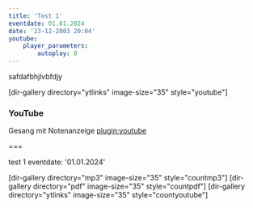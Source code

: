 ```yaml
---
title: 'Test 1'
eventdate: 01.01.2024
date: '23-12-2003 20:04'
youtube:
    player_parameters:
        autoplay: 0
---
```


safdafbhjlvbfdjy

[dir-gallery directory="ytlinks" image-size="35" style="youtube"]

### <i class="fa fa-youtube"></i>YouTube

Gesang mit Notenanzeige
[plugin:youtube](https://www.youtube.com/watch?v=Bnb3YYU-3uI)



===

test 1
eventdate: '01.01.2024'

[dir-gallery directory="mp3" image-size="35" style="countmp3"]
[dir-gallery directory="pdf" image-size="35" style="countpdf"]
[dir-gallery directory="ytlinks" image-size="35" style="countyoutube"]
